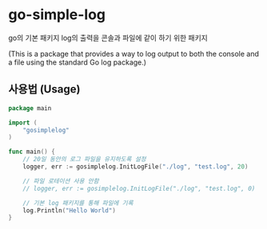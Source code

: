 # go-simple-log

go의 기본 패키지 log의 출력을 콘솔과 파일에 같이 하기 위한 패키지

(This is a package that provides a way to log output to both the console and a file using the standard Go log package.)

## 사용법 (Usage)

```go
package main

import (
    "gosimplelog"
)

func main() {
    // 20일 동안의 로그 파일을 유지하도록 설정
    logger, err := gosimplelog.InitLogFile("./log", "test.log", 20)

    // 파일 로테이션 사용 안함
    // logger, err := gosimplelog.InitLogFile("./log", "test.log", 0)

    // 기본 log 패키지를 통해 파일에 기록
    log.Println("Hello World")
}

```
